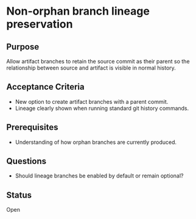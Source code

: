 # Non-orphan branch lineage preservation

## Purpose
Allow artifact branches to retain the source commit as their parent so the
relationship between source and artifact is visible in normal history.

## Acceptance Criteria
- New option to create artifact branches with a parent commit.
- Lineage clearly shown when running standard git history commands.

## Prerequisites
- Understanding of how orphan branches are currently produced.

## Questions
- Should lineage branches be enabled by default or remain optional?

## Status
Open
